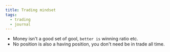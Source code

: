 ```yaml
---
title: Trading mindset
tags:
  - trading
  - journal
---
```

 
- Money isn't a good set of gool, `better is` winning ratio etc. 
- No position is also a having position, you don't need be in trade all time.
